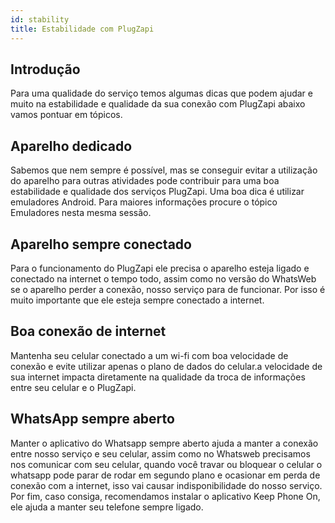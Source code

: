 ```yaml
---
id: stability
title: Estabilidade com PlugZapi
---
```


## Introdução

Para uma qualidade do serviço temos algumas dicas que podem ajudar e muito na estabilidade e qualidade da sua conexão com PlugZapi abaixo vamos pontuar em tópicos.

## Aparelho dedicado

Sabemos que nem sempre é possível, mas se conseguir evitar a utilização do aparelho para outras atividades pode contribuir para uma boa estabilidade e qualidade dos serviços PlugZapi. Uma boa dica é utilizar emuladores Android. Para maiores informações procure o tópico Emuladores nesta mesma sessão.

## Aparelho sempre conectado

Para o funcionamento do PlugZapi ele precisa o aparelho esteja ligado e conectado na internet o tempo todo, assim como no versão do WhatsWeb se o aparelho perder a conexão, nosso serviço para de funcionar. Por isso é muito importante que ele esteja sempre conectado a internet.

## Boa conexão de internet

Mantenha seu celular conectado a um wi-fi com boa velocidade de conexão e evite utilizar apenas o plano de dados do celular.a velocidade de sua internet impacta diretamente na qualidade da troca de informações entre seu celular e o PlugZapi.

## WhatsApp sempre aberto

Manter o aplicativo do Whatsapp sempre aberto ajuda a manter a conexão entre nosso serviço e seu celular, assim como no Whatsweb precisamos nos comunicar com seu celular, quando você travar ou bloquear o celular o whatsapp pode parar de rodar em segundo plano e ocasionar em perda de conexão com a internet, isso vai causar indisponibilidade do nosso serviço. Por fim, caso consiga, recomendamos instalar o aplicativo Keep Phone On, ele ajuda a manter seu telefone sempre ligado.
